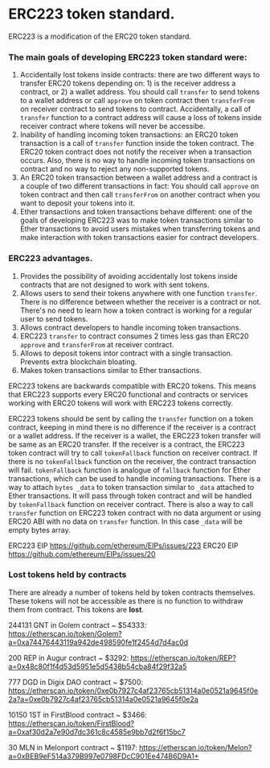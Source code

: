 # ERC223 token standard.

ERC223 is a modification of the ERC20 token standard.

### The main goals of developing ERC223 token standard were:
  1. Accidentally lost tokens inside contracts: there are two different ways to transfer ERC20 tokens depending on: 1) is the receiver address a contract, or 2) a wallet address. You should call `transfer` to send tokens to a wallet address or call `approve` on token contract then `transferFrom` on receiver contract to send tokens to contract. Accidentally, a call of `transfer` function to a contract address will cause a loss of tokens inside receiver contract where tokens will never be accessibe.
  2. Inability of handling incoming token transactions: an ERC20 token transaction is a call of `transfer` function inside the token contract. The ERC20 token contract does not notify the receiver when a transaction occurs. Also, there is no way to handle incoming token transactions on contract and no way to reject any non-supported tokens.
  3. An ERC20 token transaction between a wallet address and a contract is a couple of two different transactions in fact: You should call `approve` on token contract and then call `transferFrom` on another contract when you want to deposit your tokens into it.
  4. Ether transactions and token transactions behave different: one of the goals of developing ERC223 was to make token transactions similar to Ether transactions to avoid users mistakes when transferring tokens and make interaction with token transactions easier for contract developers.
  
### ERC223 advantages.
  1. Provides the possibility of avoiding accidentally lost tokens inside contracts that are not designed to work with sent tokens.
  2. Allows users to send their tokens anywhere with one function `transfer`. There is no difference between whether the receiver is a contract or not. There's no need to learn how a token contract is working for a regular user to send tokens.
  3. Allows contract developers to handle incoming token transactions.
  4. ERC223 `transfer` to contract consumes 2 times less gas than ERC20 `approve` and `transferFrom` at receiver contract.
  5. Allows to deposit tokens intor contract with a single transaction. Prevents extra blockchain bloating. 
  6. Makes token transactions similar to Ether transactions.
  
  ERC223 tokens are backwards compatible with ERC20 tokens. This means that ERC223 supports every ERC20 functional and contracts or services working with ERC20 tokens will work with ERC223 tokens correctly.
  
ERC223 tokens should be sent by calling the `transfer` function on a token contract, keeping in mind there is no difference if the receiver is a contract or a wallet address. If the receiver is a wallet, the ERC223 token transfer will be same as an ERC20 transfer. If the receiver is a contract, the ERC223 token contract will try to call `tokenFallback` function on receiver contract. If there is no `tokenFallback` function on the receiver, the contract transaction will fail. `tokenFallback` function is analogue of `fallback` function for Ether transactions, which can be used to handle incoming transactions. There is a way to attach `bytes _data` to token transaction similar to `_data` attached to Ether transactions. It will pass through token contract and will be handled by `tokenFallback` function on receiver contract. There is also a way to call `transfer` function on ERC223 token contract with no data argument or using ERC20 ABI with no data on `transfer` function. In this case `_data` will be empty bytes array.

ERC223 EIP https://github.com/ethereum/EIPs/issues/223
ERC20 EIP https://github.com/ethereum/EIPs/issues/20

 ### Lost tokens held by contracts
There are already a number of tokens held by token contracts themselves. These tokens will not be accessible as there is no function to withdraw them from contract. This tokens are **lost**.

244131 GNT in Golem contract ~ $54333:
https://etherscan.io/token/Golem?a=0xa74476443119a942de498590fe1f2454d7d4ac0d

200 REP in Augur contract ~ $3292:
https://etherscan.io/token/REP?a=0x48c80f1f4d53d5951e5d5438b54cba84f29f32a5

777 DGD in Digix DAO contract ~ $7500:
https://etherscan.io/token/0xe0b7927c4af23765cb51314a0e0521a9645f0e2a?a=0xe0b7927c4af23765cb51314a0e0521a9645f0e2a

10150  1ST in FirstBlood contract ~ $3466:
https://etherscan.io/token/FirstBlood?a=0xaf30d2a7e90d7dc361c8c4585e9bb7d2f6f15bc7
  
30 MLN in Melonport contract ~ $1197:
https://etherscan.io/token/Melon?a=0xBEB9eF514a379B997e0798FDcC901Ee474B6D9A1+
